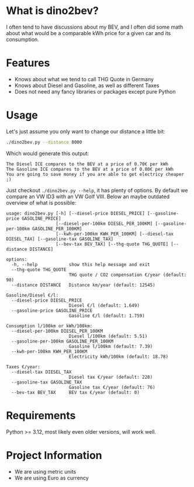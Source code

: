 # What is dino2bev?

I often tend to have discussions about my BEV, and I often did some math about
what would be a comparable kWh price for a given car and its consumption.

# Features

* Knows about what we tend to call THG Quote in Germany
* Knows about Diesel and Gasoline, as well as different Taxes
* Does not need any fancy libraries or packages except pure Python

# Usage

Let's just assume you only want to change our distance a little bit:
```bash
./dino2bev.py --distance 8000
```

Which would generate this output:
```
The Diesel ICE compares to the BEV at a price of 0.70€ per kWh
The Gasoline ICE compares to the BEV at a price of 0.80€ per kWh
You are going to save money if you are able to get electricy cheaper ;)
```

Just checkout `./dino2bev.py --help`, it has plenty of options. By default we
compare an VW ID3 with an VW Golf VIII. Below an maybe outdated overview of
what is possible:
```
usage: dino2bev.py [-h] [--diesel-price DIESEL_PRICE] [--gasoline-price GASOLINE_PRICE]
                   [--diesel-per-100km DIESEL_PER_100KM] [--gasoline-per-100km GASOLINE_PER_100KM]
                   [--kwh-per-100km KWH_PER_100KM] [--diesel-tax DIESEL_TAX] [--gasoline-tax GASOLINE_TAX]
                   [--bev-tax BEV_TAX] [--thg-quote THG_QUOTE] [--distance DISTANCE]

options:
  -h, --help            show this help message and exit
  --thg-quote THG_QUOTE
                        THG quote / CO2 compensation €/year (default: 90)
  --distance DISTANCE   Distance km/year (default: 12545)

Gasoline/Diesel €/l:
  --diesel-price DIESEL_PRICE
                        Diesel €/l (default: 1.649)
  --gasoline-price GASOLINE_PRICE
                        Gasoline €/l (default: 1.759)

Consumption l/100km or kWh/100km:
  --diesel-per-100km DIESEL_PER_100KM
                        Diesel l/100km (default: 5.51)
  --gasoline-per-100km GASOLINE_PER_100KM
                        Gasoline l/100km (default: 7.39)
  --kwh-per-100km KWH_PER_100KM
                        Electricity kWh/100km (default: 18.78)

Taxes €/year:
  --diesel-tax DIESEL_TAX
                        Diesel tax €/year (default: 228)
  --gasoline-tax GASOLINE_TAX
                        Gasoline tax €/year (default: 76)
  --bev-tax BEV_TAX     BEV tax €/year (default: 0)
```

# Requirements

Python >= 3.12, most likely even older versions, will work well.

# Project Information

* We are using metric units
* We are using Euro as currency
